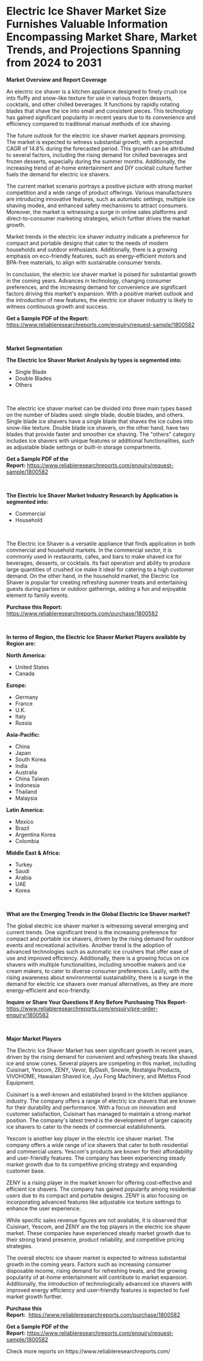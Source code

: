<p><h1>Electric Ice Shaver Market Size Furnishes Valuable Information Encompassing Market Share, Market Trends, and Projections Spanning from 2024 to 2031</h1></p><p><strong>Market Overview and Report Coverage</strong></p>
<p><p>An electric ice shaver is a kitchen appliance designed to finely crush ice into fluffy and snow-like texture for use in various frozen desserts, cocktails, and other chilled beverages. It functions by rapidly rotating blades that shave the ice into small and consistent pieces. This technology has gained significant popularity in recent years due to its convenience and efficiency compared to traditional manual methods of ice shaving.</p><p>The future outlook for the electric ice shaver market appears promising. The market is expected to witness substantial growth, with a projected CAGR of 14.8% during the forecasted period. This growth can be attributed to several factors, including the rising demand for chilled beverages and frozen desserts, especially during the summer months. Additionally, the increasing trend of at-home entertainment and DIY cocktail culture further fuels the demand for electric ice shavers.</p><p>The current market scenario portrays a positive picture with strong market competition and a wide range of product offerings. Various manufacturers are introducing innovative features, such as automatic settings, multiple ice shaving modes, and enhanced safety mechanisms to attract consumers. Moreover, the market is witnessing a surge in online sales platforms and direct-to-consumer marketing strategies, which further drives the market growth.</p><p>Market trends in the electric ice shaver industry indicate a preference for compact and portable designs that cater to the needs of modern households and outdoor enthusiasts. Additionally, there is a growing emphasis on eco-friendly features, such as energy-efficient motors and BPA-free materials, to align with sustainable consumer trends.</p><p>In conclusion, the electric ice shaver market is poised for substantial growth in the coming years. Advances in technology, changing consumer preferences, and the increasing demand for convenience are significant factors driving this market's expansion. With a positive market outlook and the introduction of new features, the electric ice shaver industry is likely to witness continuous growth and success.</p></p>
<p><strong>Get a Sample PDF of the Report:</strong> <a href="https://www.reliableresearchreports.com/enquiry/request-sample/1800582">https://www.reliableresearchreports.com/enquiry/request-sample/1800582</a></p>
<p>&nbsp;</p>
<p><strong>Market Segmentation</strong></p>
<p><strong>The Electric Ice Shaver Market Analysis by types is segmented into:</strong></p>
<p><ul><li>Single Blade</li><li>Double Blades</li><li>Others</li></ul></p>
<p>&nbsp;</p>
<p><p>The electric ice shaver market can be divided into three main types based on the number of blades used: single blade, double blades, and others. Single blade ice shavers have a single blade that shaves the ice cubes into snow-like texture. Double blade ice shavers, on the other hand, have two blades that provide faster and smoother ice shaving. The "others" category includes ice shavers with unique features or additional functionalities, such as adjustable blade settings or built-in storage compartments.</p></p>
<p><strong>Get a Sample PDF of the Report:</strong>&nbsp;<a href="https://www.reliableresearchreports.com/enquiry/request-sample/1800582">https://www.reliableresearchreports.com/enquiry/request-sample/1800582</a></p>
<p>&nbsp;</p>
<p><strong>The Electric Ice Shaver Market Industry Research by Application is segmented into:</strong></p>
<p><ul><li>Commercial</li><li>Household</li></ul></p>
<p>&nbsp;</p>
<p><p>The Electric Ice Shaver is a versatile appliance that finds application in both commercial and household markets. In the commercial sector, it is commonly used in restaurants, cafes, and bars to make shaved ice for beverages, desserts, or cocktails. Its fast operation and ability to produce large quantities of crushed ice make it ideal for catering to a high customer demand. On the other hand, in the household market, the Electric Ice Shaver is popular for creating refreshing summer treats and entertaining guests during parties or outdoor gatherings, adding a fun and enjoyable element to family events.</p></p>
<p><strong>Purchase this Report:</strong>&nbsp; <a href="https://www.reliableresearchreports.com/purchase/1800582">https://www.reliableresearchreports.com/purchase/1800582</a></p>
<p>&nbsp;</p>
<p><strong>In terms of Region, the Electric Ice Shaver Market Players available by Region are:</strong></p>
<p>
    <p> <strong> North America: </strong>
        <ul>
            <li>United States</li>
            <li>Canada</li>
        </ul>
        </p> 
    <p> <strong> Europe: </strong>
        <ul>
            <li>Germany</li>
            <li>France</li>
            <li>U.K.</li>
            <li>Italy</li>
            <li>Russia</li>
        </ul>
        </p> 
    <p> <strong> Asia-Pacific: </strong>
        <ul>
            <li>China</li>
            <li>Japan</li>
            <li>South Korea</li>
            <li>India</li>
            <li>Australia</li>
            <li>China Taiwan</li>
            <li>Indonesia</li>
            <li>Thailand</li>
            <li>Malaysia</li>
        </ul>
        </p> 
    <p> <strong> Latin America: </strong>
        <ul>
            <li>Mexico</li>
            <li>Brazil</li>
            <li>Argentina Korea</li>
            <li>Colombia</li>
        </ul>
        </p> 
    <p> <strong> Middle East & Africa: </strong>
        <ul>
            <li>Turkey</li>
            <li>Saudi</li>
            <li>Arabia</li>
            <li>UAE</li>
            <li>Korea</li>
        </ul>
    </p>
    </p>
<p>&nbsp;</p>
<p><strong>What are the Emerging Trends in the Global Electric Ice Shaver market?</strong></p>
<p><p>The global electric ice shaver market is witnessing several emerging and current trends. One significant trend is the increasing preference for compact and portable ice shavers, driven by the rising demand for outdoor events and recreational activities. Another trend is the adoption of advanced technologies such as automatic ice crushers that offer ease of use and improved efficiency. Additionally, there is a growing focus on ice shavers with multiple functionalities, including smoothie makers and ice cream makers, to cater to diverse consumer preferences. Lastly, with the rising awareness about environmental sustainability, there is a surge in the demand for electric ice shavers over manual alternatives, as they are more energy-efficient and eco-friendly.</p></p>
<p><strong>Inquire or Share Your Questions If Any Before Purchasing This Report</strong>- <a href="https://www.reliableresearchreports.com/enquiry/pre-order-enquiry/1800582">https://www.reliableresearchreports.com/enquiry/pre-order-enquiry/1800582</a></p>
<p>&nbsp;</p>
<p><strong>Major Market Players</strong></p>
<p><p>The Electric Ice Shaver Market has seen significant growth in recent years, driven by the rising demand for convenient and refreshing treats like shaved ice and snow cones. Several players are competing in this market, including Cuisinart, Yescom, ZENY, Vevor, ByDash, Snowie, Nostalgia Products, VIVOHOME, Hawaiian Shaved Ice, Jyu Fong Machinery, and iMettos Food Equipment. </p><p>Cuisinart is a well-known and established brand in the kitchen appliance industry. The company offers a range of electric ice shavers that are known for their durability and performance. With a focus on innovation and customer satisfaction, Cuisinart has managed to maintain a strong market position. The company's latest trend is the development of larger capacity ice shavers to cater to the needs of commercial establishments.</p><p>Yescom is another key player in the electric ice shaver market. The company offers a wide range of ice shavers that cater to both residential and commercial users. Yescom's products are known for their affordability and user-friendly features. The company has been experiencing steady market growth due to its competitive pricing strategy and expanding customer base.</p><p>ZENY is a rising player in the market known for offering cost-effective and efficient ice shavers. The company has gained popularity among residential users due to its compact and portable designs. ZENY is also focusing on incorporating advanced features like adjustable ice texture settings to enhance the user experience.</p><p>While specific sales revenue figures are not available, it is observed that Cuisinart, Yescom, and ZENY are the top players in the electric ice shaver market. These companies have experienced steady market growth due to their strong brand presence, product reliability, and competitive pricing strategies. </p><p>The overall electric ice shaver market is expected to witness substantial growth in the coming years. Factors such as increasing consumer disposable income, rising demand for refreshing treats, and the growing popularity of at-home entertainment will contribute to market expansion. Additionally, the introduction of technologically advanced ice shavers with improved energy efficiency and user-friendly features is expected to fuel market growth further.</p></p>
<p><strong>Purchase this Report:</strong>&nbsp;&nbsp;<a href="https://www.reliableresearchreports.com/purchase/1800582">https://www.reliableresearchreports.com/purchase/1800582</a></p>
<p></p>
<p><strong>Get a Sample PDF of the Report:</strong>&nbsp;<a href="https://www.reliableresearchreports.com/enquiry/request-sample/1800582">https://www.reliableresearchreports.com/enquiry/request-sample/1800582</a></p>
<p>Check more reports on https://www.reliableresearchreports.com/</p>